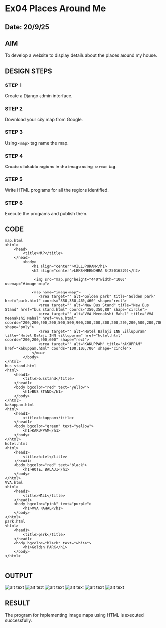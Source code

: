 # Ex04 Places Around Me
## Date: 20/9/25


## AIM
To develop a website to display details about the places around my house.

## DESIGN STEPS

### STEP 1
Create a Django admin interface.

### STEP 2
Download your city map from Google.

### STEP 3
Using ```<map>``` tag name the map.

### STEP 4
Create clickable regions in the image using ```<area>``` tag.

### STEP 5
Write HTML programs for all the regions identified.

### STEP 6
Execute the programs and publish them.

## CODE
````
map.html
<html>
    <head>
        <title>MAP</title>
    </head>
        <body>
            <h1 align="center">VILLUPURAM</h1>
            <h2 align="center">LEKSHMEENDHRA S(25016379)</h2>

             <img src="map.png"height="440"width="1000" usemap="#image-map">

            <map name="image-map">
               <area target="" alt="Golden park" title="Golden park" href="park.html" coords="350,350,460,460" shape="rect">
               <area target="" alt="New Bus Stand" title="New Bus Stand" href="bus stand.html" coords="350,350,80" shape="circle">
               <area target="" alt="VVA Meenakshi Mahal" title="VVA Meenakshi Mahal" href="vva.html" coords="200,200,200,200,500,500,900,200,200,300,200,200,200,500,200,700,300,300,300,500,300,300" shape="poly">
               <area target="" alt="Hotel Balaji INN villupuram" title="Hotel Balaji INN villupuram" href="hotel.html" coords="200,200,600,600" shape="rect">
               <area target="" alt="KAKUPPAM" title="KAKUPPAM" href="kakuppam.html" coords="100,100,700" shape="circle">
            </map>
        </body>
</html>
bus stand.html
<html>
    <head1>
        <title>busstand</title>
    </head1>
    <body bgcolor="red" text="yellow">
        <h1>BUS STAND</h1>
    </body>
</html>
kakuppam.html
<html>
    <head1>
        <title>kakuppam</title>
    </head1>
    <body bgcolor="green" text="yellow">
        <h1>KAKUPPAM</h1>
    </body>
</html>
hotel.html
<html>
    <head1>
        <title>hotel</title>
    </head1>
    <body bgcolor="red" text="black">
        <h1>HOTEL BALAJI</h1>
    </body>
</html>
VVA.html
<html>
    <head1>
        <title>HALL</title>
    </head1>
    <body bgcolor="pink" text="purple">
        <h1>VVA MAHAL</h1>
    </body>
</html>
park.html
<html>
    <head1>
        <title>park</title>
    </head1>
    <body bgcolor="black" text="white">
        <h1>Golden PARK</h1>
    </body>
</html>


````


## OUTPUT
![alt text](<Screenshot 2025-09-27 155143.png>)
![alt text](<Screenshot 2025-09-29 212837.png>)
![alt text](<Screenshot 2025-09-29 212859.png>)
![alt text](<Screenshot 2025-09-29 212943.png>)
![alt text](<Screenshot 2025-09-29 213002.png>)
![alt text](<Screenshot 2025-09-29 213027.png>)

## RESULT
The program for implementing image maps using HTML is executed successfully.
